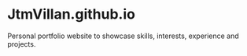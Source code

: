 # JtmVillan.github.io
Personal portfolio website to showcase skills, interests, experience and projects.
